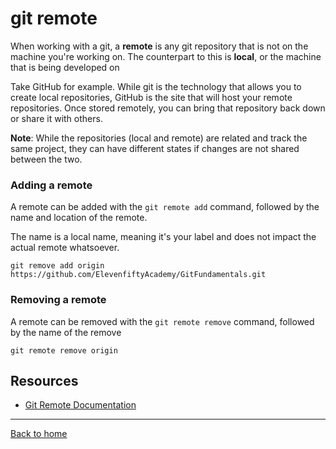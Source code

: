 # git remote

When working with a git, a **remote** is any git repository that is not on the machine you're working on. The counterpart to this is **local**, or the machine that is being developed on

Take GitHub for example. While git is the technology that allows you to create local repositories, GitHub is the site that will host your remote repositories. Once stored remotely, you can bring that repository back down or share it with others.

**Note**: While the repositories (local and remote) are related and track the same project, they can have different states if changes are not shared between the two.

### Adding a remote

A remote can be added with the `git remote add` command, followed by the name and location of the remote. 

The name is a local name, meaning it's your label and does not impact the actual remote whatsoever.

```
git remove add origin https://github.com/ElevenfiftyAcademy/GitFundamentals.git
```

### Removing a remote

A remote can be removed with the `git remote remove` command, followed by the name of the remove 

```
git remote remove origin
```

## Resources

- [Git Remote Documentation](https://git-scm.com/docs/git-remote)

---

[Back to home](../README.md)
